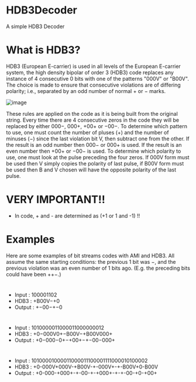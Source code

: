 # HDB3Decoder
A simple HDB3 Decoder

# What is HDB3?
HDB3 (European E-carrier) is used in all levels of the European E-carrier system, the high density bipolar of order 3 (HDB3) code replaces any instance of 4 consecutive 0 bits with one of the patterns "000V" or "B00V". The choice is made to ensure that consecutive violations are of differing polarity; i.e., separated by an odd number of normal + or − marks.

![image](https://github.com/user-attachments/assets/560a7836-a478-4f8e-8cda-50917517e2cc)

These rules are applied on the code as it is being built from the original string. Every time there are 4 consecutive zeros in the code they will be replaced by either 000−, 000+, +00+ or −00−. To determine which pattern to use, one must count the number of pluses (+) and the number of minuses (−) since the last violation bit V, then subtract one from the other. If the result is an odd number then 000− or 000+ is used. If the result is an even number then +00+ or −00− is used. To determine which polarity to use, one must look at the pulse preceding the four zeros. If 000V form must be used then V simply copies the polarity of last pulse, if B00V form must be used then B and V chosen will have the opposite polarity of the last pulse.

# VERY IMPORTANT!!
+ In code, + and - are determined as (+1 or 1 and -1) !!

# Examples
Here are some examples of bit streams codes with AMI and HDB3. All assume the same starting conditions: the previous 1 bit was −, and the previous violation was an even number of 1 bits ago. (E.g. the preceding bits could have been ++−.)
#
+ Input :	100001102
+ HDB3 :	+B00V−+0
+ Output : +−00−+−0
#
+ Input :	1010000011000011000000012
+ HDB3 :	+0−000V0+−B00V−+B00V000+
+ Output : +0−000−0+−+00+−+−00−000+
#
+ Input :	10100001000011000011100001111000010100002
+ HDB3 :	+0-000V+000V-+B00V-+-000V+-+-B00V+0-B00V
+ Output : +0-000-+000+-+-00-+-+000+-+-+-00-+0-+00+
